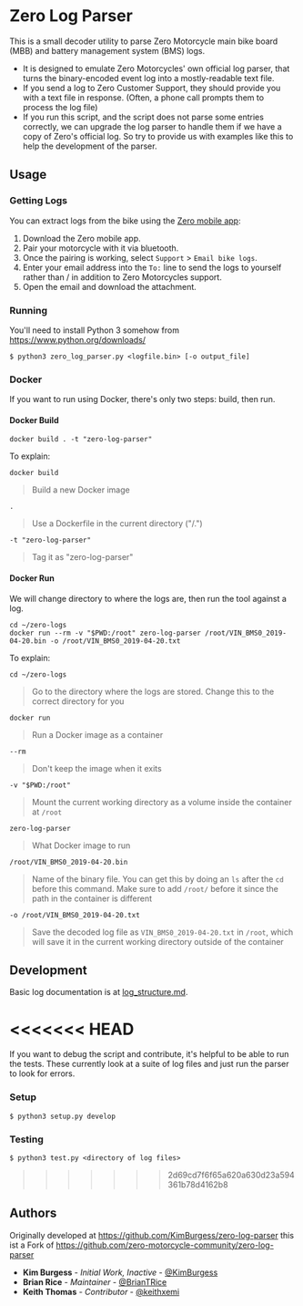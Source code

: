 # Zero Log Parser

This is a small decoder utility to parse Zero Motorcycle main bike board (MBB) and battery management system (BMS) logs.
* It is designed to emulate Zero Motorcycles' own official log parser, that turns the binary-encoded event log into a mostly-readable text file.
* If you send a log to Zero Customer Support, they should provide you with a text file in response. (Often, a phone call prompts them to process the log file)
* If you run this script, and the script does not parse some entries correctly, we can upgrade the log parser to handle them if we have a copy of Zero's official log. So try to provide us with examples like this to help the development of the parser.

## Usage
### Getting Logs
You can extract logs from the bike using the [Zero mobile app](http://www.zeromotorcycles.com/app/help/ios/):
  1. Download the Zero mobile app.
  1. Pair your motorcycle with it via bluetooth.
  1. Once the pairing is working, select `Support` > `Email bike logs`.
  1. Enter your email address into the `To:` line to send the logs to yourself rather than / in addition to Zero Motorcycles support.
  1. Open the email and download the attachment.

### Running
You'll need to install Python 3 somehow from https://www.python.org/downloads/

`$ python3 zero_log_parser.py <logfile.bin> [-o output_file]`

### Docker
If you want to run using Docker, there's only two steps: build, then run.

#### Docker Build
```
docker build . -t "zero-log-parser"
```

To explain:

`docker build`
> Build a new Docker image

`.`
 > Use a Dockerfile in the current directory ("/.")

`-t "zero-log-parser"`
 > Tag it as "zero-log-parser"

#### Docker Run

We will change directory to where the logs are, then run the tool against a log.

```
cd ~/zero-logs
docker run --rm -v "$PWD:/root" zero-log-parser /root/VIN_BMS0_2019-04-20.bin -o /root/VIN_BMS0_2019-04-20.txt
```

To explain:

`cd ~/zero-logs`
 > Go to the directory where the logs are stored.  Change this to the correct directory for you

`docker run`
 > Run a Docker image as a container

`--rm`
> Don't keep the image when it exits

`-v "$PWD:/root"`
 > Mount the current working directory as a volume inside the container at `/root`

`zero-log-parser`
 > What Docker image to run

`/root/VIN_BMS0_2019-04-20.bin`
 > Name of the binary file.  You can get this by doing an `ls` after the `cd` before this command.  Make sure to add `/root/` before it since the path in the container is different

`-o /root/VIN_BMS0_2019-04-20.txt`
> Save the decoded log file as `VIN_BMS0_2019-04-20.txt` in `/root`, which will save it in the current working directory outside of the container

## Development
Basic log documentation is at [log_structure.md](log_structure.md).

<<<<<<< HEAD
=======
If you want to debug the script and contribute, it's helpful to be able to run the tests.
These currently look at a suite of log files and just run the parser to look for errors.

### Setup
  `$ python3 setup.py develop`

### Testing
  `$ python3 test.py <directory of log files>`

>>>>>>> 2d69cd7f6f65a620a630d23a594361b78d4162b8
## Authors
Originally developed at https://github.com/KimBurgess/zero-log-parser
this ist a Fork of https://github.com/zero-motorcycle-community/zero-log-parser

* **Kim Burgess** - *Initial Work, Inactive* - [@KimBurgess](https://github.com/KimBurgess/)
* **Brian Rice** - *Maintainer* - [@BrianTRice](https://github.com/BrianTRice/)
* **Keith Thomas** - *Contributor* - [@keithxemi](https://github.com/keithxemi)

